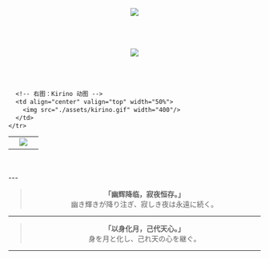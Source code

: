<!-- 🌑 幽辉月阙 · 打字机欢迎语 -->
<p align="center">
  <img src="https://readme-typing-svg.demolab.com?font=Fira+Code&size=24&pause=1000&color=B388EB&center=true&width=435&lines=Under+the+Hazy+Moonlight;I+code+in+silence+but+not+without+purpose." />
</p>

<br><br>

<!-- 🌊 波浪分隔 · 梦幻色 -->
<p align="center">
  <img src="https://capsule-render.vercel.app/api?type=waving&color=0:B388EB,100:7c5cc4&height=100&section=header&text=幽辉月阙&fontSize=32&fontColor=ffffff" />
</p>

<br><br>

<!-- 🌌 技术图 + 动图 并排展示（GitHub 最兼容方式） -->
<p align="center">
  <table>
    <tr>
      <!-- 左图：语言图 -->
      <td align="center" valign="top" width="50%">
        <img src="https://github-readme-stats.vercel.app/api/top-langs/?username=Qimin-Shen&layout=compact&theme=radical" width="400"/>
      </td>

      <!-- 右图：Kirino 动图 -->
      <td align="center" valign="top" width="50%">
        <img src="./assets/kirino.gif" width="400"/>
      </td>
    </tr>
  </table>
</p>
<br><br>
---

<!-- 📖 心象 · 展示语录 -->
<blockquote align="center">
  <strong>「幽辉降临，寂夜恒存。」</strong><br>
  幽き輝きが降り注ぎ、寂しき夜は永遠に続く。<br>
</blockquote>

---

<!-- 🌙 结语 -->
<blockquote align="center">
  <strong>「以身化月，己代天心。」</strong><br>
  身を月と化し、己れ天の心を継ぐ。<br>
</blockquote>

---
